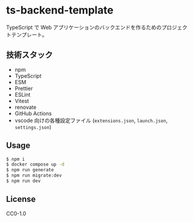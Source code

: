 # ts-backend-template

TypeScript で Web アプリケーションのバックエンドを作るためのプロジェクトテンプレート。

## 技術スタック

- npm
- TypeScript
- ESM
- Prettier
- ESLint
- Vitest
- renovate
- GitHub Actions
- vscode 向けの各種設定ファイル (`extensions.json`, `launch.json`, `settings.json`)

## Usage

```bash
$ npm i
$ docker compose up -d
$ npm run generate
$ npm run migrate:dev
$ npm run dev
```

## License

CC0-1.0
